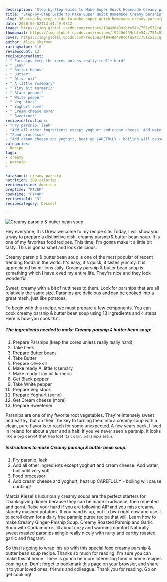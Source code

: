 ```yaml
---
description: "Step-by-Step Guide to Make Super Quick Homemade Creamy parsnip &amp;amp; butter bean soup"
title: "Step-by-Step Guide to Make Super Quick Homemade Creamy parsnip &amp;amp; butter bean soup"
slug: 36-step-by-step-guide-to-make-super-quick-homemade-creamy-parsnip-and-amp-butter-bean-soup
date: 2020-06-02T13:01:49.081Z
image: https://img-global.cpcdn.com/recipes/f9449d499cbfe54c/751x532cq70/creamy-parsnip-butter-bean-soup-recipe-main-photo.jpg
thumbnail: https://img-global.cpcdn.com/recipes/f9449d499cbfe54c/751x532cq70/creamy-parsnip-butter-bean-soup-recipe-main-photo.jpg
cover: https://img-global.cpcdn.com/recipes/f9449d499cbfe54c/751x532cq70/creamy-parsnip-butter-bean-soup-recipe-main-photo.jpg
author: Alice Sherman
ratingvalue: 3.6
reviewcount: 12
recipeingredient:
- " Parsnips keep the cores unless really really hard"
- " Leek"
- " Butter beans"
- " Butter"
- " Olive oil"
- " A little rosemary"
- " Tiny bit turmeric"
- " Black pepper"
- " White pepper"
- " Veg stock"
- " Yoghurt some"
- " Cream cheese more"
- " Sweetener"
recipeinstructions:
- "Fry parsnip, leek"
- "Add all other ingredients except yoghurt and cream cheese. Add water, boil until very soft"
- "Food processor"
- "Add cream cheese and yoghurt, heat up CAREFULLY - boiling will cause curdling!"
categories:
- Recipe
tags:
- creamy
- parsnip
- 

katakunci: creamy parsnip  
nutrition: 209 calories
recipecuisine: American
preptime: "PT36M"
cooktime: "PT44M"
recipeyield: "3"
recipecategory: Dessert

---
```



![Creamy parsnip &amp; butter bean soup](https://img-global.cpcdn.com/recipes/f9449d499cbfe54c/751x532cq70/creamy-parsnip-butter-bean-soup-recipe-main-photo.jpg)

Hey everyone, it is Drew, welcome to my recipe site. Today, I will show you a way to prepare a distinctive dish, creamy parsnip &amp; butter bean soup. It is one of my favorites food recipes. This time, I'm gonna make it a little bit tasty. This is gonna smell and look delicious.

Creamy parsnip &amp; butter bean soup is one of the most popular of recent trending foods in the world. It's easy, it's quick, it tastes yummy. It is appreciated by millions daily. Creamy parsnip &amp; butter bean soup is something which I have loved my entire life. They're nice and they look wonderful.

Sweet, creamy with a bit of nuttiness to them. Look for parsnips that are all relatively the same size. Parsnips are delicious and can be cooked into a great mash, just like potatoes.


To begin with this recipe, we must prepare a few components. You can cook creamy parsnip &amp; butter bean soup using 13 ingredients and 4 steps. Here is how you cook that.

<!--inarticleads1-->

##### The ingredients needed to make Creamy parsnip &amp; butter bean soup:

1. Prepare  Parsnips (keep the cores unless really really hard)
1. Take  Leek
1. Prepare  Butter beans
1. Take  Butter
1. Prepare  Olive oil
1. Make ready  A. little rosemary
1. Make ready  Tiny bit turmeric
1. Get  Black pepper
1. Take  White pepper
1. Prepare  Veg stock
1. Prepare  Yoghurt (some)
1. Get  Cream cheese (more)
1. Prepare  Sweetener


Parsnips are one of my favorite root vegetables. They&#39;re intensely sweet and earthy, but on their The key to turning them into a creamy soup with a clean, pure flavor is to reach for some unexpected. A few years back, I lived in Ireland for about a year and a half. If you&#39;ve never seen a parsnip, it looks like a big carrot that has lost its color: parsnips are a. 

<!--inarticleads2-->

##### Instructions to make Creamy parsnip &amp; butter bean soup:

1. Fry parsnip, leek
1. Add all other ingredients except yoghurt and cream cheese. Add water, boil until very soft
1. Food processor
1. Add cream cheese and yoghurt, heat up CAREFULLY - boiling will cause curdling!


Marcia Kiesel&#39;s luxuriously creamy soups are the perfect starters for Thanksgiving dinner because they can be made in advance, then reheated and garni. Raise your hand if you are following AIP and you miss creamy, starchy mashed potatoes. If you hand is up, put it down right now and use it to scroll down for a dairy free parsnip puree recipe that will. Learn how to make Creamy Ginger-Parsnip Soup. Creamy Roasted Parsnip and Garlic Soup with Cardamom is all about cozy and warming comfort Naturally sweet roasted parsnips mingle really nicely with nutty and earthy roasted garlic and fragrant. 

So that is going to wrap this up with this special food creamy parsnip &amp; butter bean soup recipe. Thanks so much for reading. I'm sure you can make this at home. There is gonna be more interesting food in home recipes coming up. Don't forget to bookmark this page on your browser, and share it to your loved ones, friends and colleague. Thank you for reading. Go on get cooking!

